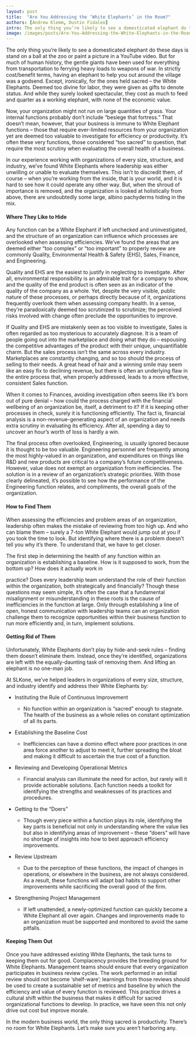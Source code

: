 ```yaml
---
layout: post
title:  "Are You Addressing the ‘White Elephants’ in the Room?"
authors: [Andrew Klemm, Dustin Fidaleo]
intro: The only thing you’re likely to see a domesticated elephant do these days is stand on a ball at the zoo or paint a picture in a YouTube video. But for much of human history, the gentle giants have been used for everything from transportation to ferrying heavy loads to weapons of war. In strictly cost/benefit terms, having an elephant to help you out around the village was a godsend. Except, ironically, for the ones held sacred – the White Elephants. Deemed too divine for labor, they were given as gifts to denote status. And while they surely looked spectacular, they cost as much to feed and quarter as a working elephant, with none of the economic value. 
image: /images/posts/Are-You-Addressing-the-White-Elephants-in-the-Room.jpg
---
```


The only thing you’re likely to see a domesticated elephant do these days is stand on a ball at the zoo or paint a picture in a YouTube video. But for much of human history, the gentle giants have been used for everything from transportation to ferrying heavy loads to weapons of war. In strictly cost/benefit terms, having an elephant to help you out around the village was a godsend. Except, ironically, for the ones held sacred – the White Elephants. Deemed too divine for labor, they were given as gifts to denote status. And while they surely looked spectacular, they cost as much to feed and quarter as a working elephant, with none of the economic value.

Now, your organization might not run on large quantities of grass. Your internal functions probably don’t include “besiege that fortress.” That doesn’t mean, however, that your business is immune to White Elephant functions – those that require ever-limited resources from your organization yet are deemed too valuable to investigate for efficiency or productivity. It’s often these very functions, those considered “too sacred” to question, that require the most scrutiny when evaluating the overall health of a business.

In our experience working with organizations of every size, structure, and industry, we’ve found White Elephants where leadership was either unwilling or unable to evaluate themselves. This isn’t to discredit them, of course – when you’re working from the inside, that is your world, and it is hard to see how it could operate any other way. But, when the shroud of importance is removed, and the organization is looked at holistically from above, there are undoubtedly some large, albino pachyderms hiding in the mix.

#### Where They Like to Hide

Any function can be a White Elephant if left unchecked and uninvestigated, and the structure of an organization can influence which processes are overlooked when assessing efficiencies. We’ve found the areas that are deemed either “too complex” or “too important” to properly review are commonly Quality, Environmental Health & Safety (EHS), Sales, Finance, and Engineering.

Quality and EHS are the easiest to justify in neglecting to investigate. After all, environmental responsibility is an admirable trait for a company to show, and the quality of the end product is often seen as an indicator of the quality of the company as a whole. Yet, despite the very visible, public nature of these processes, or perhaps directly because of it, organizations frequently overlook them when assessing company health. In a sense, they’re paradoxically deemed too scrutinized to scrutinize; the perceived risks involved with change often preclude the opportunities to improve.

If Quality and EHS are mistakenly seen as too visible to investigate, Sales is often regarded as too mysterious to accurately diagnose. It is a team of people going out into the marketplace and doing what they do – espousing the competitive advantages of the product with their unique, unquantifiable charm. But the sales process isn’t the same across every industry. Marketplaces are constantly changing, and so too should the process of selling to their needs. A great head of hair and a winning smile may seem like an easy fix to declining revenue, but there is often an underlying flaw in the entire process that, when properly addressed, leads to a more effective, consistent Sales function.

When it comes to Finances, avoiding investigation often seems like it’s born out of pure denial – how could the process charged with the financial wellbeing of an organization be, itself, a detriment to it? If it is keeping other processes in check, surely it is functioning efficiently. The fact is, financial analysis is a non-revenue-generating aspect of an organization and needs extra scrutiny in evaluating its efficiency. After all, spending a day to uncover an hour’s worth of loss is hardly a win.

The final process often overlooked, Engineering, is usually ignored because it is thought to be too valuable. Engineering personnel are frequently among the most highly-valued in an organization, and expenditures on things like R&D and new products are critical to a company’s future competitiveness. However, value does not exempt an organization from inefficiencies. The solution is in a review of an organization’s strategic priorities. With those clearly delineated, it’s possible to see how the performance of the Engineering function relates, and compliments, the overall goals of the organization.

#### How to Find Them

When assessing the efficiencies and problem areas of an organization, leadership often makes the mistake of reviewing from too high up. And who can blame them – surely a 7-ton White Elephant would jump out at you if you took the time to look. But identifying where there is a problem doesn’t tell you why it’s there. To understand that, we have to get closer.

The first step in determining the health of any function within an organization is establishing a baseline. How is it supposed to work, from the bottom up? How does it actually work in

practice? Does every leadership team understand the role of their function within the organization, both strategically and financially? Though these questions may seem simple, it’s often the case that a fundamental misalignment or misunderstanding in these roots is the cause of inefficiencies in the function at large. Only through establishing a line of open, honest communication with leadership teams can an organization challenge them to recognize opportunities within their business function to run more efficiently and, in turn, implement solutions.

#### Getting Rid of Them

Unfortunately, White Elephants don’t play by hide-and-seek rules – finding them doesn’t eliminate them. Instead, once they’re identified, organizations are left with the equally-daunting task of removing them. And lifting an elephant is no one-man job.

At SLKone, we’ve helped leaders in organizations of every size, structure, and industry identify and address their White Elephants by:

- Instituting the Rule of Continuous Improvement
	- No function within an organization is “sacred” enough to stagnate. The health of the business as a whole relies on constant optimization of all its parts.
- Establishing the Baseline Cost
	- Inefficiencies can have a domino effect where poor practices in one area force another to adjust to meet it, further spreading the bloat and making it difficult to ascertain the true cost of a function.
- Reviewing and Developing Operational Metrics
	- Financial analysis can illuminate the need for action, but rarely will it provide actionable solutions. Each function needs a toolkit for identifying the strengths and weaknesses of its practices and procedures.

- Getting to the “Doers”
	- Though every piece within a function plays its role, identifying the key parts is beneficial not only in understanding where the value lies but also in identifying areas of improvement – these “doers” will have no shortage of insights into how to best approach efficiency improvements.
- Review Upstream
	- Due to the perception of these functions, the impact of changes in operations, or elsewhere in the business, are not always considered. As a result, these functions will adapt bad habits to support other improvements while sacrificing the overall good of the firm.

- Strengthening Project Management
	- If left unattended, a newly-optimized function can quickly become a White Elephant all over again. Changes and improvements made to an organization must be supported and monitored to avoid the same pitfalls.

#### Keeping Them Out

Once you have addressed existing White Elephants, the task turns to keeping them out for good. Complacency provides the breeding ground for White Elephants. Management teams should ensure that every organization participates in business review cycles. The work performed in an initial review should not become ‘shelf-ware’; learnings from those reviews should be used to create a sustainable set of metrics and baseline by which the efficiency and value of every function is reviewed. This practice drives a cultural shift within the business that makes it difficult for sacred organizational functions to develop. In practice, we have seen this not only drive out cost but improve morale.

In the modern business world, the only thing sacred is productivity. There’s no room for White Elephants. Let’s make sure you aren’t harboring any.
